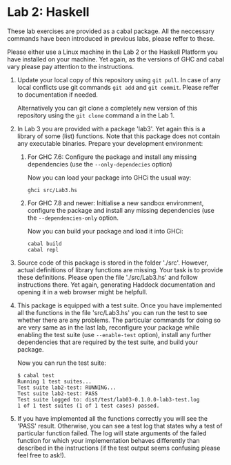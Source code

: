 Lab 2: Haskell
======================================

These lab exercises are provided as a cabal package. All the neccessary commands
have been introduced in previous labs, please reffer to these.

Please either use a Linux machine in the Lab 2 or the Haskell Platform you have
installed on your machine.  Yet again, as the versions of GHC and cabal vary
please pay attention to the instructions.


1. Update your local copy of this repository using `git pull`. In case of any
   local conflicts use git commands `git add` and `git commit`. Please reffer to 
   documentation if needed.

   Alternatively you can git clone a completely new version of this repository
   using the `git clone` command a in the Lab 1.


2. In Lab 3 you are provided with a package 'lab3'. Yet again this is a library
   of some (list) functions. Note that this package does not contain any
   executable binaries. Prepare your development environment:

   1. For GHC 7.6:
      Configure the package and install any missing dependencies (use the
      `--only-dependecies` option)

      Now you can load your package into GHCi the usual way:
    
      ```
      ghci src/Lab3.hs
      ```


   2. For GHC 7.8 and newer: 
      Initialise a new sandbox environment, configure the package and install
      any missing dependencies (use the `--dependencies-only` option.

      Now you can build your package and load it into GHCi:

      ```
      cabal build
      cabal repl
      ```

   
3. Source code of this package is stored in the folder './src'.  However, actual
   definitions of library functions are missing. Your task is to provide these
   definitions. Please open the file './src/Lab3.hs' and follow instructions
   there. Yet again, generating Haddock documentation and opening it in a web
   browser might be helpfull.
   
4. This package is equipped with a test suite. Once you have implemented all
   the functions in the file 'src/Lab3.hs' you can run the test to see whether
   there are any problems. The particular commands for doing so are very same
   as in the last lab, reconfigure your package while enabling the test suite
   (use `--enable-test` option), install any further dependencies that are
   required by the test suite, and build your package.


   Now you can run the test suite:

    ```
    $ cabal test
    Running 1 test suites...
    Test suite lab2-test: RUNNING...
    Test suite lab2-test: PASS
    Test suite logged to: dist/test/lab03-0.1.0.0-lab3-test.log
    1 of 1 test suites (1 of 1 test cases) passed.
    ```

5. If you have implemented all the functions correctly you will see the 'PASS'
   result. Otherwise, you can see a test log that states why a test of
   particular function failed. The log will state arguments of the failed
   function for which your implementation behaves differently than described in
   the instructions (if the test output seems confusing please feel free to
   ask!).



